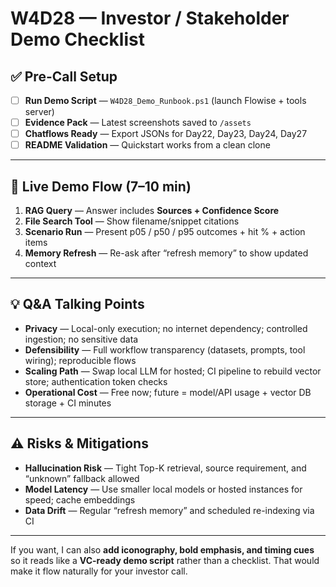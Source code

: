 # W4D28 — Investor / Stakeholder Demo Checklist

## ✅ Pre-Call Setup

* [ ] **Run Demo Script** — `W4D28_Demo_Runbook.ps1` (launch Flowise + tools server)
* [ ] **Evidence Pack** — Latest screenshots saved to `/assets`
* [ ] **Chatflows Ready** — Export JSONs for Day22, Day23, Day24, Day27
* [ ] **README Validation** — Quickstart works from a clean clone

---

## 🎯 Live Demo Flow (7–10 min)

1. **RAG Query** — Answer includes **Sources + Confidence Score**
2. **File Search Tool** — Show filename/snippet citations
3. **Scenario Run** — Present p05 / p50 / p95 outcomes + hit % + action items
4. **Memory Refresh** — Re-ask after “refresh memory” to show updated context

---

## 💡 Q\&A Talking Points

* **Privacy** — Local-only execution; no internet dependency; controlled ingestion; no sensitive data
* **Defensibility** — Full workflow transparency (datasets, prompts, tool wiring); reproducible flows
* **Scaling Path** — Swap local LLM for hosted; CI pipeline to rebuild vector store; authentication token checks
* **Operational Cost** — Free now; future = model/API usage + vector DB storage + CI minutes

---

## ⚠️ Risks & Mitigations

* **Hallucination Risk** — Tight Top-K retrieval, source requirement, and “unknown” fallback allowed
* **Model Latency** — Use smaller local models or hosted instances for speed; cache embeddings
* **Data Drift** — Regular “refresh memory” and scheduled re-indexing via CI

---

If you want, I can also **add iconography, bold emphasis, and timing cues** so it reads like a **VC-ready demo script** rather than a checklist.
That would make it flow naturally for your investor call.



